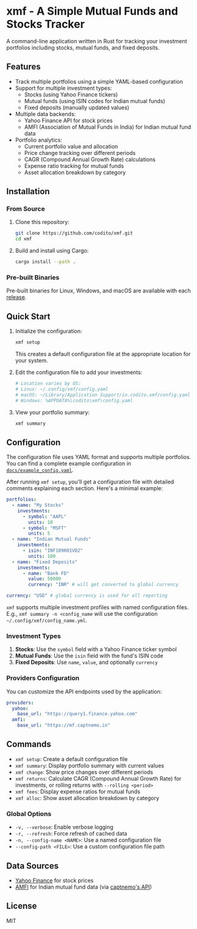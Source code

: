 # xmf - A Simple Mutual Funds and Stocks Tracker

A command-line application written in Rust for tracking your investment portfolios including stocks, mutual funds, and fixed deposits.

## Features

- Track multiple portfolios using a simple YAML-based configuration
- Support for multiple investment types:
  - Stocks (using Yahoo Finance tickers)
  - Mutual funds (using ISIN codes for Indian mutual funds)
  - Fixed deposits (manually updated values)
- Multiple data backends:
  - Yahoo Finance API for stock prices
  - AMFI (Association of Mutual Funds in India) for Indian mutual fund data
- Portfolio analytics:
  - Current portfolio value and allocation
  - Price change tracking over different periods
  - CAGR (Compound Annual Growth Rate) calculations
  - Expense ratio tracking for mutual funds
  - Asset allocation breakdown by category

## Installation

### From Source

1. Clone this repository:

   ```bash
   git clone https://github.com/codito/xmf.git
   cd xmf
   ```

2. Build and install using Cargo:
   ```bash
   cargo install --path .
   ```

### Pre-built Binaries

Pre-built binaries for Linux, Windows, and macOS are available with each [release](https://github.com/codito/xmf/releases).

## Quick Start

1. Initialize the configuration:

   ```bash
   xmf setup
   ```

   This creates a default configuration file at the appropriate location for your system.

2. Edit the configuration file to add your investments:

   ```bash
   # Location varies by OS:
   # Linux: ~/.config/xmf/config.yaml
   # macOS: ~/Library/Application Support/in.codito.xmf/config.yaml
   # Windows: %APPDATA%\codito\xmf\config.yaml
   ```

3. View your portfolio summary:
   ```bash
   xmf summary
   ```

## Configuration

The configuration file uses YAML format and supports multiple portfolios. You
can find a complete example configuration in
[`docs/example_config.yaml`](docs/example_config.yaml).

After running `xmf setup`, you'll get a configuration file with detailed
comments explaining each section. Here's a minimal example:

```yaml
portfolios:
  - name: "My Stocks"
    investments:
      - symbol: "AAPL"
        units: 10
      - symbol: "MSFT"
        units: 5
  - name: "Indian Mutual Funds"
    investments:
      - isin: "INF109K01VD2"
        units: 100
  - name: "Fixed Deposits"
    investments:
      - name: "Bank FD"
        value: 50000
        currency: "INR" # will get converted to global currency

currency: "USD" # global currency is used for all reporting
```

`xmf` supports multiple investment profiles with named configuration files.
E.g., `xmf summary -n <config_name` will use the configuration `~/.config/xmf/config_name.yml`.

### Investment Types

1. **Stocks**: Use the `symbol` field with a Yahoo Finance ticker symbol
2. **Mutual Funds**: Use the `isin` field with the fund's ISIN code
3. **Fixed Deposits**: Use `name`, `value`, and optionally `currency`

### Providers Configuration

You can customize the API endpoints used by the application:

```yaml
providers:
  yahoo:
    base_url: "https://query1.finance.yahoo.com"
  amfi:
    base_url: "https://mf.captnemo.in"
```

## Commands

- `xmf setup`: Create a default configuration file
- `xmf summary`: Display portfolio summary with current values
- `xmf change`: Show price changes over different periods
- `xmf returns`: Calculate CAGR (Compound Annual Growth Rate) for investments,
  or rolling returns with `--rolling <period>`
- `xmf fees`: Display expense ratios for mutual funds
- `xmf alloc`: Show asset allocation breakdown by category

### Global Options

- `-v, --verbose`: Enable verbose logging
- `-r, --refresh`: Force refresh of cached data
- `-n, --config-name <NAME>`: Use a named configuration file
- `--config-path <FILE>`: Use a custom configuration file path

## Data Sources

- [Yahoo Finance](https://finance.yahoo.com/) for stock prices
- [AMFI](https://www.amfiindia.com/) for Indian mutual fund data (via [captnemo's API](https://mf.captnemo.in))

## License

MIT
